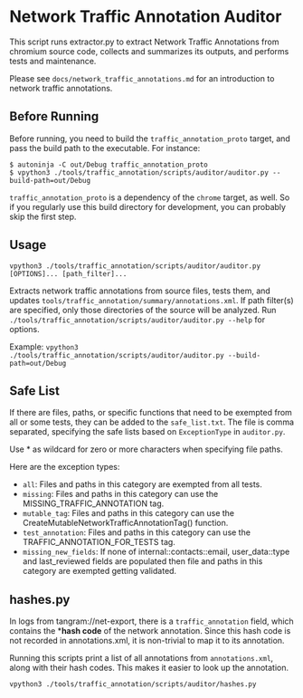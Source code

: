 # Network Traffic Annotation Auditor

This script runs extractor.py to extract Network Traffic Annotations
from chromium source code, collects and summarizes its outputs, and performs
tests and maintenance.

Please see `docs/network_traffic_annotations.md` for an introduction to network
traffic annotations.

## Before Running

Before running, you need to build the `traffic_annotation_proto` target, and
pass the build path to the executable. For instance:

```
$ autoninja -C out/Debug traffic_annotation_proto
$ vpython3 ./tools/traffic_annotation/scripts/auditor/auditor.py --build-path=out/Debug
```

`traffic_annotation_proto` is a dependency of the `chrome` target, as well. So
if you regularly use this build directory for development, you can probably skip
the first step.

## Usage

`vpython3 ./tools/traffic_annotation/scripts/auditor/auditor.py [OPTIONS]... [path_filter]...`

Extracts network traffic annotations from source files, tests them, and updates
`tools/traffic_annotation/summary/annotations.xml`. If path filter(s) are
specified, only those directories of the source will be analyzed.
Run `./tools/traffic_annotation/scripts/auditor/auditor.py --help` for options.

Example:
  `vpython3 ./tools/traffic_annotation/scripts/auditor/auditor.py --build-path=out/Debug`

## Safe List

If there are files, paths, or specific functions that need to be exempted from
all or some tests, they can be added to the `safe_list.txt`. The file is comma
separated, specifying the safe lists based on `ExceptionType` in `auditor.py`.

Use * as wildcard for zero or more characters when specifying file paths.

Here are the exception types:
* `all`: Files and paths in this category are exempted from all tests.
* `missing`: Files and paths in this category can use the
  MISSING_TRAFFIC_ANNOTATION tag.
* `mutable_tag`: Files and paths in this category can use the
  CreateMutableNetworkTrafficAnnotationTag() function.
* `test_annotation`: Files and paths in this category can use the
  TRAFFIC_ANNOTATION_FOR_TESTS tag.
* `missing_new_fields`: If none of internal::contacts::email, user_data::type
  and last_reviewed fields are populated then file and paths in this category
  are exempted getting validated.

## hashes.py

In logs from tangram://net-export, there is a `traffic_annotation` field, which
contains the ***hash code** of the network annotation. Since this hash code is
not recorded in annotations.xml, it is non-trivial to map it to its annotation.

Running this scripts print a list of all annotations from `annotations.xml`,
along with their hash codes. This makes it easier to look up the annotation.

```
vpython3 ./tools/traffic_annotation/scripts/auditor/hashes.py
```
